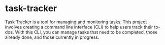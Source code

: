 # task-tracker
Task Tracker is a tool for managing and monitoring tasks. This project involves creating a command line interface (CLI) to help users track their to-dos. With this CLI, you can manage tasks that need to be completed, those already done, and those currently in progress.
